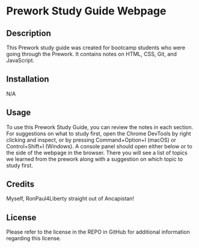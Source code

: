 # Prework Study Guide Webpage



## Description

This Prework study guide was created for bootcamp students who were going through the Prework. It contains notes on HTML, CSS, Git, and JavaScript.

## Installation

N/A


## Usage

To use this Prework Study Guide, you can review the notes in each section. For suggestions on what to study first, open the Chrome DevTools by right clicking and inspect, or by pressing Command+Option+I (macOS) or Control+Shift+I (Windows). A console panel should open either below or to the side of the webpage in the browser. There you will see a list of topics we learned from the prework along with a suggestion on which topic to study first.


## Credits

Myself, RonPaul4Liberty straight out of Ancapistan!

## License

Please refer to the license in the REPO in GitHub for additional information regarding this license. 
